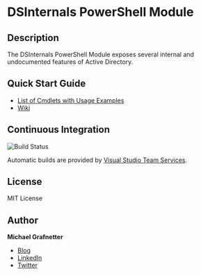 DSInternals PowerShell Module
=============================

Description
------------

The DSInternals PowerShell Module exposes several internal and undocumented features of Active Directory.

Quick Start Guide
-----------------
- [List of Cmdlets with Usage Examples](https://www.dsinternals.com/en/list-of-cmdlets-in-the-dsinternals-module/)
- [Wiki](https://github.com/MichaelGrafnetter/DSInternals/wiki)

Continuous Integration
----------------------

![Build Status](https://grafnetter.visualstudio.com/DefaultCollection/_apis/public/build/definitions/419499fa-9402-4b5b-96ad-1d9d235c1b8f/6/badge)

Automatic builds are provided by [Visual Studio Team Services](https://www.visualstudio.com/en-us/products/visual-studio-team-services-vs.aspx).

License
-------

MIT License

Author
------

**Michael Grafnetter**
- [Blog](https://www.dsinternals.com/en)
- [LinkedIn](https://www.linkedin.com/in/grafnetter)
- [Twitter](https://twitter.com/mgrafnetter)
